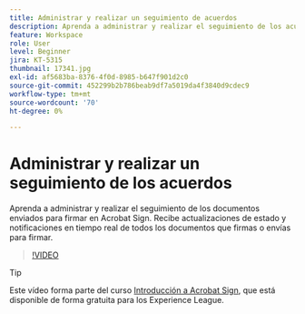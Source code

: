 ```yaml
---
title: Administrar y realizar un seguimiento de acuerdos
description: Aprenda a administrar y realizar el seguimiento de los acuerdos enviados para firmar en Acrobat Sign
feature: Workspace
role: User
level: Beginner
jira: KT-5315
thumbnail: 17341.jpg
exl-id: af5683ba-8376-4f0d-8985-b647f901d2c0
source-git-commit: 452299b2b786beab9df7a5019da4f3840d9cdec9
workflow-type: tm+mt
source-wordcount: '70'
ht-degree: 0%

---
```


# Administrar y realizar un seguimiento de los acuerdos

Aprenda a administrar y realizar el seguimiento de los documentos enviados para firmar en Acrobat Sign. Recibe actualizaciones de estado y notificaciones en tiempo real de todos los documentos que firmas o envías para firmar.

>[!VIDEO](https://video.tv.adobe.com/v/338695?quality=12&learn=on&hidetitle=true)

>[!TIP]
>
>Este vídeo forma parte del curso [Introducción a Acrobat Sign](https://experienceleague.adobe.com/?recommended=Sign-U-1-2020.1), que está disponible de forma gratuita para los Experience League.
